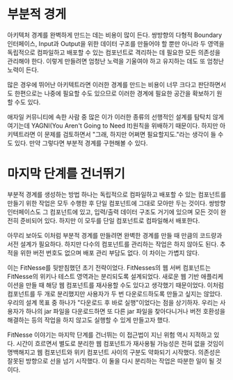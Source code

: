 # **부분적 경게**  
아키텍처 경계를 완벽하게 만드는 데는 비용이 많이 든다. 쌍방향의 다형적 Boundary 인터페이스, Input과 Output을 위한 데이터 구조를 만들어야 할 
뿐만 아니라 두 영역을 독립적으로 컴파일하고 배포할 수 있는 컴포넌트로 격리하는 데 필요한 모든 의존성을 관리해야 한다. 이렇게 만들려면 엄청난 노력을 
기울여야 하고 유지하는 데도 또 엄청난 노력이 든다.  
  
많은 경우에 뛰어난 아키텍트라면 이러한 경계를 만드는 비용이 너무 크다고 판단하면서도 한편으로는 나중에 필요할 수도 있으므로 이러한 경계에 필요한 
공간을 확보하기 원할 수도 있다.  
  
애자일 커뮤니티에 속한 사람 중 많은 이가 이러한 종류의 선행적인 설계를 탐탁치 않게 여기는데 YAGNI(You Aren't Going to Need It)원칙을 위배하기 
때문이다. 하지만 아키텍트라면 이 문제를 검토하면서 "그래, 하지만 어쩌면 필요할지도."라는 생각이 들 수도 있다. 만약 그렇다면 부분적 경계를 
구현해볼 수 있다.  
  
# **마지막 단계를 건너뛰기**  
부분적 경계를 생성하는 방법 하나는 독립적으로 컴파일하고 배포할 수 있는 컴포넌트를 만들기 위한 작업은 모두 수행한 후 단일 컴포넌트에 그대로 모아만 
두는 것이다. 쌍방향 인터페이스도 그 컴포넌트에 있고, 입력/출력 데이터 구조도 거기에 있으며 모든 것이 완전히 준비되어 있다. 하지만 이 모두를 
단일 컴포넌트로 컴파일해서 배포한다.  
  
아무리 보아도 이처럼 부분적 경계를 만들려면 완벽한 경계를 만들 때 만큼의 코드량과 서전 설계가 필요하다. 하지만 다수의 컴포넌트를 관리하는 작업은 
하지 않아도 된다. 추적을 위한 버전 번호도 없으며 배포 관리 부담도 없다. 이 차이는 가볍지 않다.  
  
이는 FitNesse를 뒷받침했던 초기 전략이었다. FitNesses의 웹 서버 컴포넌트는 FitNesse의 위키나 테스트 영역과는 분리되도록 설계되었다. 새로운 
웹 기반 애플리케이션을 만들 때 해당 웹 컴포넌트를 재사용할 수도 있다고 생각했기 때문이었다. 이처럼 컴포넌트를 두 개로 분리했지만 사용자가 두 번 
다운로드하도록 만들고 싶지는 않았다. 우리의 설계 목표 중 하나가 "다운로드 후 바로 실행"이었다는 점을 상기하자. 우리는 사용자가 하나의 jar 파일을 
다운로드하면 또 다른 jar 파일을 찾아다니거나 버전 호환성을 해결하는 등의 작업을 하지 않고도 실행할 수 있게 만들고자 했다.  
  
FitNesse 이야기는 마지막 단계를 건너뛰는 이 접근법이 지닌 위험 역시 지적하고 있다. 시간이 흐르면서 별도로 분리한 웹 컴포넌트가 재사용될 가능성은 
전혀 없을 것임이 명백해지고 웹 컴포넌트와 위키 컴포넌트 사이의 구분도 약화되기 시작했다. 의존성은 잘못된 방향으로 선을 넘기 시작했다. 이 둘을 다시 
분리하는 작업은 따분한 일이 될 것이다.  
  
